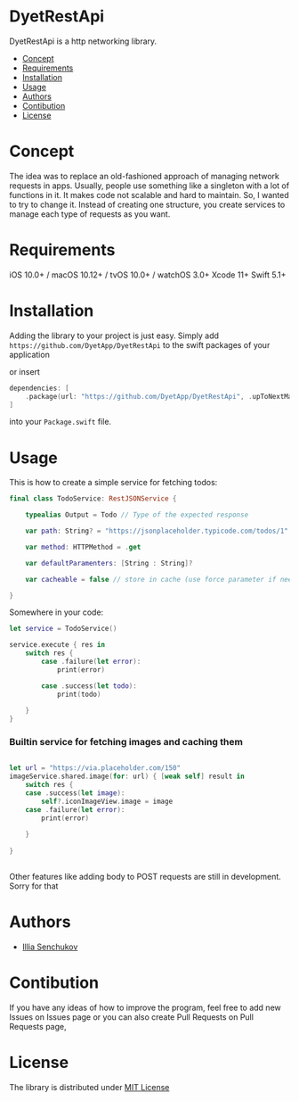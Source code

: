 # DyetRestApi

DyetRestApi is a http networking library.

* [Concept](#Concept)
* [Requirements](#Requirements)
* [Installation](#Installation)
* [Usage](#Usage)
* [Authors](#Authors)
* [Contibution](#Contibution)
* [License](#License)

# Concept

The idea was to replace an old-fashioned approach of managing network requests in apps. Usually, people use something like a singleton with a lot of functions in it. It makes code not scalable and hard to maintain. So, I wanted to try to change it. Instead of creating one structure, you create services to manage each type of requests as you want. 

# Requirements

iOS 10.0+ / macOS 10.12+ / tvOS 10.0+ / watchOS 3.0+ 
Xcode 11+
Swift 5.1+

# Installation 

Adding the library to your project is just easy. Simply add `https://github.com/DyetApp/DyetRestApi` to the swift packages of your application 

or insert 
```swift
dependencies: [
    .package(url: "https://github.com/DyetApp/DyetRestApi", .upToNextMajor(from: "1.0.0"))
]
```
into your `Package.swift` file.

# Usage

This is how to create a simple service for fetching todos:

```swift
final class TodoService: RestJSONService {

    typealias Output = Todo // Type of the expected response

    var path: String? = "https://jsonplaceholder.typicode.com/todos/1"

    var method: HTTPMethod = .get

    var defaultParamenters: [String : String]?

    var cacheable = false // store in cache (use force parameter if needed)

}
```

Somewhere in your code: 

```swift
let service = TodoService()

service.execute { res in
    switch res {
        case .failure(let error):
            print(error)

        case .success(let todo):
            print(todo)
            
    }
}

```

### Builtin service for fetching images and caching them

```swift

let url = "https://via.placeholder.com/150"
imageService.shared.image(for: url) { [weak self] result in
    switch res {
    case .success(let image):
        self?.iconImageView.image = image
    case .failure(let error):
        print(error)
    
    }
    
}
  
```

Other features like adding body to POST requests are still in development. Sorry for that

# Authors

- [Illia Senchukov](https://github.com/Beaxhem)

# Contibution

If you have any ideas of how to improve the program, feel free to add new Issues on Issues page or  you can also create Pull Requests on Pull Requests page,

# License

The library is distributed under [MIT License](https://github.com/DyetApp/DyetRestApi/LICENSE)
